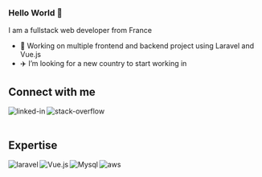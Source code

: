 ### Hello World 👋
I am a fullstack web developer from France 

- 🔭 Working on multiple frontend and backend project using Laravel and Vue.js
- ✈️ I’m looking for a new country to start working in

## Connect with me

[<img align="left" alt="linked-in" src="https://img.shields.io/badge/linkedin-%230077B5.svg?&style=for-the-badge&logo=linkedin&logoColor=white" />](https://www.linkedin.com/in/alexis-milano)

[<img align="left" alt="stack-overflow" src="https://img.shields.io/badge/stack%20overflow-FE7A16?logo=stack-overflow&logoColor=white&style=for-the-badge" />](https://stackoverflow.com/users/10645178/skyro682)
<br>
<br>

## Expertise

<img align="left" alt="laravel" src="https://img.shields.io/badge/LARAVEL-ff2d20.svg?&style=for-the-badge&logo=laravel&logoColor=white" />
<img align="left" alt="Vue.js" src="https://img.shields.io/badge/Vue.js%20-%236DB33F.svg?&style=for-the-badge&logo=VUE.js&logoColor=white" />
<img align="left" alt="Mysql" src="https://img.shields.io/badge/Mysql-4479a1.svg?&style=for-the-badge&logo=MySQL&logoColor=white" />
<img align="left" alt="aws" src="https://img.shields.io/badge/Amazon%20AWS-%23232F3E?logo=amazon-aws&logoColor=white&style=for-the-badge" />
<br>
<br>
